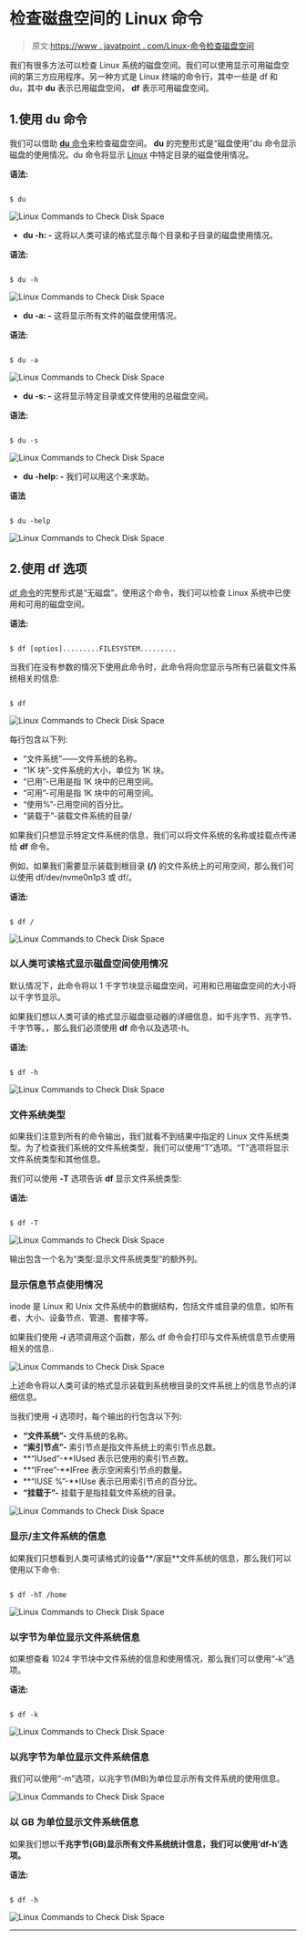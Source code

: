 # 检查磁盘空间的 Linux 命令

> 原文:[https://www . javatpoint . com/Linux-命令检查磁盘空间](https://www.javatpoint.com/linux-commands-to-check-disk-space)

我们有很多方法可以检查 Linux 系统的磁盘空间。我们可以使用显示可用磁盘空间的第三方应用程序。另一种方式是 Linux 终端的命令行，其中一些是 df 和 du，其中 **du** 表示已用磁盘空间， **df** 表示可用磁盘空间。

## 1.使用 du 命令

我们可以借助 [**du** 命令](https://www.javatpoint.com/linux-du)来检查磁盘空间。 **du** 的完整形式是“磁盘使用”du 命令显示磁盘的使用情况。du 命令将显示 [Linux](https://www.javatpoint.com/linux-tutorial) 中特定目录的磁盘使用情况。

**语法:**

```

$ du

```

![Linux Commands to Check Disk Space](../Images/4c8020138b2e7c82b04407e3f798a8b9.png)

*   **du -h: -** 这将以人类可读的格式显示每个目录和子目录的磁盘使用情况。

**语法:**

```

$ du -h

```

![Linux Commands to Check Disk Space](../Images/ed301be5904b0891a287052291c364b2.png)

*   **du -a: -** 这将显示所有文件的磁盘使用情况。

**语法:**

```

$ du -a 

```

![Linux Commands to Check Disk Space](../Images/89eac97eb0de0ad35dbc5a875669cab4.png)

*   **du -s: -** 这将显示特定目录或文件使用的总磁盘空间。

**语法:**

```

$ du -s

```

![Linux Commands to Check Disk Space](../Images/6034bcb5bda0bb9979399867d26bad96.png)

*   **du -help: -** 我们可以用这个来求助。

**语法**

```

$ du -help

```

![Linux Commands to Check Disk Space](../Images/97abc57910c4e7a62ca53bc21c7be0dd.png)

## 2.使用 df 选项

[df 命令](https://www.javatpoint.com/linux-df)的完整形式是“无磁盘”。使用这个命令，我们可以检查 Linux 系统中已使用和可用的磁盘空间。

**语法:**

```

$ df [optios].........FILESYSTEM.........

```

当我们在没有参数的情况下使用此命令时，此命令将向您显示与所有已装载文件系统相关的信息:

```

$ df

```

![Linux Commands to Check Disk Space](../Images/773796cc9dfbc77ec7e6aff2aa9aec5f.png)

每行包含以下列:

*   “文件系统”——文件系统的名称。
*   “1K 块”-文件系统的大小，单位为 1K 块。
*   “已用”-已用是指 1K 块中的已用空间。
*   “可用”-可用是指 1K 块中的可用空间。
*   “使用%”-已用空间的百分比。
*   “装载于”-装载文件系统的目录/

如果我们只想显示特定文件系统的信息，我们可以将文件系统的名称或挂载点传递给 **df** 命令。

例如，如果我们需要显示装载到根目录 **(/)** 的文件系统上的可用空间，那么我们可以使用 df/dev/nvme0n1p3 或 df/。

**语法:**

```

$ df /

```

![Linux Commands to Check Disk Space](../Images/4258ed4cfc9a6524d24f071803ab9517.png)

### 以人类可读格式显示磁盘空间使用情况

默认情况下，此命令将以 1 千字节块显示磁盘空间，可用和已用磁盘空间的大小将以千字节显示。

如果我们想以人类可读的格式显示磁盘驱动器的详细信息，如千兆字节、兆字节、千字节等。，那么我们必须使用 **df** 命令以及选项-h。

**语法:**

```

$ df -h

```

![Linux Commands to Check Disk Space](../Images/90b1a59b4960776fed04780b590f8f1e.png)

### 文件系统类型

如果我们注意到所有的命令输出，我们就看不到结果中指定的 Linux 文件系统类型。为了检查我们系统的文件系统类型，我们可以使用“T”选项。“T”选项将显示文件系统类型和其他信息。

我们可以使用 **-T** 选项告诉 **df** 显示文件系统类型:

**语法:**

```

$ df -T

```

![Linux Commands to Check Disk Space](../Images/db5b1b50b2dd16c7a0e4af57c18b76b1.png)

输出包含一个名为“类型:显示文件系统类型”的额外列。

### 显示信息节点使用情况

inode 是 Linux 和 Unix 文件系统中的数据结构，包括文件或目录的信息，如所有者、大小、设备节点、管道、套接字等。

如果我们使用 ***-i*** 选项调用这个函数，那么 df 命令会打印与文件系统信息节点使用相关的信息..

![Linux Commands to Check Disk Space](../Images/87eda1058958253c08ebda68d5e0c07c.png)

上述命令将以人类可读的格式显示装载到系统根目录的文件系统上的信息节点的详细信息。

当我们使用 **-i** 选项时，每个输出的行包含以下列:

*   **“文件系统”-** 文件系统的名称。
*   **“索引节点”-** 索引节点是指文件系统上的索引节点总数。
*   **“IUsed”-**IUsed 表示已使用的索引节点数。
*   **“IFree”-**IFree 表示空闲索引节点的数量。
*   **“IUSE %”-**IUse 表示已用索引节点的百分比。
*   **“挂载于”-** 挂载于是指挂载文件系统的目录。

![Linux Commands to Check Disk Space](../Images/dfad3f2914f26e3f1a67671672cff941.png)

### 显示/主文件系统的信息

如果我们只想看到人类可读格式的设备**/家庭**文件系统的信息，那么我们可以使用以下命令:

```

$ df -hT /home

```

![Linux Commands to Check Disk Space](../Images/9f55606d30c0cff5259ba02c87446b56.png)

### 以字节为单位显示文件系统信息

如果想查看 1024 字节块中文件系统的信息和使用情况，那么我们可以使用“-k”选项。

**语法:**

```

$ df -k

```

![Linux Commands to Check Disk Space](../Images/473f6480ec81160ef26abba72df4f8c9.png)

### 以兆字节为单位显示文件系统信息

我们可以使用“-m”选项，以兆字节(MB)为单位显示所有文件系统的使用信息。

![Linux Commands to Check Disk Space](../Images/53de64f61b0a0c1b436f178e623b3dd4.png)

### 以 GB 为单位显示文件系统信息

如果我们想以**千兆字节(GB)显示所有文件系统统计信息，我们可以使用‘df-h’选项。**

**语法:**

```

$ df -h

```

![Linux Commands to Check Disk Space](../Images/10aef9cbcf4198bd0184600d5271e905.png)

* * *